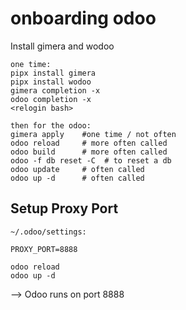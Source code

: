 # onboarding odoo

Install gimera and wodoo 
```
one time:
pipx install gimera
pipx install wodoo
gimera completion -x
odoo completion -x
<relogin bash>

then for the odoo:
gimera apply    #one time / not often
odoo reload     # more often called
odoo build      # more often called
odoo -f db reset -C  # to reset a db
odoo update     # often called
odoo up -d      # often called
```

## Setup Proxy Port

```
~/.odoo/settings:

PROXY_PORT=8888
```

```
odoo reload
odoo up -d
```
--> Odoo runs on port 8888